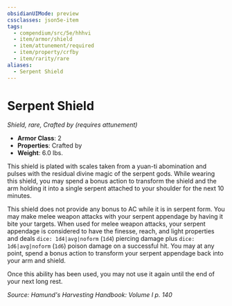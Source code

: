 ```yaml
---
obsidianUIMode: preview
cssclasses: json5e-item
tags:
  - compendium/src/5e/hhhvi
  - item/armor/shield
  - item/attunement/required
  - item/property/crfby
  - item/rarity/rare
aliases:
  - Serpent Shield
---
```

# Serpent Shield
*Shield, rare, Crafted by (requires attunement)*  

- **Armor Class**: 2
- **Properties**: Crafted by
- **Weight**: 6.0 lbs.

This shield is plated with scales taken from a yuan-ti abomination and pulses with the residual divine magic of the serpent gods. While wearing this shield, you may spend a bonus action to transform the shield and the arm holding it into a single serpent attached to your shoulder for the next 10 minutes.

This shield does not provide any bonus to AC while it is in serpent form. You may make melee weapon attacks with your serpent appendage by having it bite your targets. When used for melee weapon attacks, your serpent appendage is considered to have the finesse, reach, and light properties and deals `dice: 1d4|avg|noform` (`1d4`) piercing damage plus `dice: 1d6|avg|noform` (`1d6`) poison damage on a successful hit. You may at any point, spend a bonus action to transform your serpent appendage back into your arm and shield.

Once this ability has been used, you may not use it again until the end of your next long rest.

*Source: Hamund's Harvesting Handbook: Volume I p. 140*
